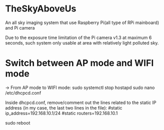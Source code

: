 # TheSkyAboveUs
An all sky imaging system that use Raspberry Pi(all type of RPi mainboard) and Pi camera

Due to the exposure time limitation of the Pi camera v1.3 at maximum 6 seconds, such system only usable at area with relatively light polluted sky.

# Switch between AP mode and WIFI mode
-> From AP mode to WIFI mode:
sudo systemctl stop hostapd
sudo nano /etc/dhcpcd.conf

Inside dhcpcd.conf, remove/comment out the lines related to the static IP address (in my case, the last two lines in the file):
#static ip_address=192.168.10.1/24
#static routers=192.168.10.1

sudo reboot

